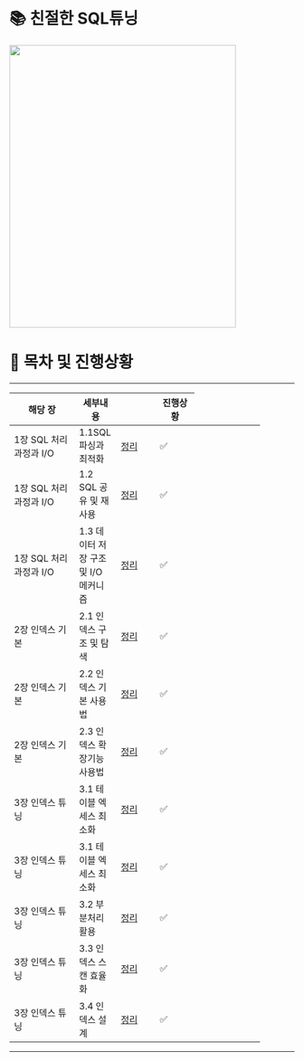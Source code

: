 # 📚 친절한 SQL튜닝
<img src= "https://user-images.githubusercontent.com/55049159/233788249-0a8eebcc-e0ca-485e-ab20-a6a6b207528c.png" style="width:400px;height:500px;">

# 📅 목차 및 진행상황

---

<table class="tg" style="undefined;table-layout: fixed; width: 443px">
<colgroup>
<col style="width: 115px">
<col style="width: 74px">
<col style="width: 69px">
<col style="width: 69px">
<col style="width: 116px">
</colgroup>
<thead>
  <tr>
    <th class="tg-c3ow">해당 장</th>
    <th class="tg-c3ow">세부내용</th>
    <th class="tg-c3ow"></th>
    <th class="tg-c3ow">진행상황</th>
  </tr>
</thead>
<tbody>
  <tr>
    <td class="tg-abip">1장 SQL 처리과정과 I/O</td>
    <td class="tg-abip">1.1SQL 파싱과 최적화</td>
    <td class="tg-abip"><a href="https://github.com/jaero0725/Database-Infra_Study/tree/main/친절한SQL튜닝/1장_SQL처리과정과IO">정리</a></td>
    <td class="tg-abip"><span style="font-weight:var(--base-text-weight-normal, 400);font-style:normal">✅</span></td>
  </tr>
   <tr>
    <td class="tg-abip">1장 SQL 처리과정과 I/O</td>
    <td class="tg-abip">1.2 SQL 공유 및 재사용</td>
    <td class="tg-abip"><a href="https://github.com/jaero0725/Database-Infra_Study/tree/main/친절한SQL튜닝/1장_SQL처리과정과IO">정리</a></td>
    <td class="tg-abip"><span style="font-weight:var(--base-text-weight-normal, 400);font-style:normal">✅</span></td>
  </tr>
   <tr>
    <td class="tg-abip">1장 SQL 처리과정과 I/O</td>
    <td class="tg-abip">1.3 데이터 저장 구조 및 I/O 메커니즘</td>
    <td class="tg-abip"><a href="https://github.com/jaero0725/Database-Infra_Study/tree/main/친절한SQL튜닝/1장_SQL처리과정과IO">정리</a></td>
    <td class="tg-abip"><span style="font-weight:var(--base-text-weight-normal, 400);font-style:normal">✅</span></td>
  </tr>
     <tr>
    <td class="tg-abip">2장 인덱스 기본</td>
    <td class="tg-abip">2.1 인덱스 구조 및 탐색</td>
    <td class="tg-abip"><a href="https://github.com/jaero0725/Database-Infra_Study/tree/main/친절한SQL튜닝/2장_인덱스기본">정리</a></td>
    <td class="tg-abip"><span style="font-weight:var(--base-text-weight-normal, 400);font-style:normal">✅</span></td>
  </tr>
     <tr>
    <td class="tg-abip">2장 인덱스 기본</td>
    <td class="tg-abip">2.2 인덱스 기본 사용법</td>
    <td class="tg-abip"><a href="https://github.com/jaero0725/Database-Infra_Study/tree/main/친절한SQL튜닝/2장_인덱스기본">정리</a></td>
    <td class="tg-abip"><span style="font-weight:var(--base-text-weight-normal, 400);font-style:normal">✅</span></td>
  </tr>
     <tr>
    <td class="tg-abip">2장 인덱스 기본</td>
    <td class="tg-abip">2.3 인덱스 확장기능 사용법</td>
    <td class="tg-abip"><a href="https://github.com/jaero0725/Database-Infra_Study/tree/main/친절한SQL튜닝/2장_인덱스기본">정리</a></td>
    <td class="tg-abip"><span style="font-weight:var(--base-text-weight-normal, 400);font-style:normal">✅</span></td>
  </tr>
<tr>
    <td class="tg-abip">3장 인덱스 튜닝</td>
    <td class="tg-abip">3.1 테이블 엑세스 최소화</td>
    <td class="tg-abip"><a href="https://github.com/jaero0725/Database-Infra_Study/tree/main/친절한SQL튜닝/3장_인덱스튜닝">정리</a></td>
    <td class="tg-abip"><span style="font-weight:var(--base-text-weight-normal, 400);font-style:normal">✅</span></td>
  </tr>
<tr>
    <td class="tg-abip">3장 인덱스 튜닝</td>
    <td class="tg-abip">3.1 테이블 엑세스 최소화</td>
    <td class="tg-abip"><a href="https://github.com/jaero0725/Database-Infra_Study/tree/main/친절한SQL튜닝/3장_인덱스튜닝">정리</a></td>
    <td class="tg-abip"><span style="font-weight:var(--base-text-weight-normal, 400);font-style:normal">✅</span></td>
  </tr>
 <tr>
    <td class="tg-abip">3장 인덱스 튜닝</td>
    <td class="tg-abip">3.2 부분처리 활용</td>
    <td class="tg-abip"><a href="https://github.com/jaero0725/Database-Infra_Study/tree/main/친절한SQL튜닝/3장_인덱스튜닝">정리</a></td>
    <td class="tg-abip"><span style="font-weight:var(--base-text-weight-normal, 400);font-style:normal">✅</span></td>
  </tr>
 <tr>
    <td class="tg-abip">3장 인덱스 튜닝</td>
    <td class="tg-abip">3.3 인덱스 스캔 효율화</td>
    <td class="tg-abip"><a href="https://github.com/jaero0725/Database-Infra_Study/tree/main/친절한SQL튜닝/3장_인덱스튜닝">정리</a></td>
    <td class="tg-abip"><span style="font-weight:var(--base-text-weight-normal, 400);font-style:normal">✅</span></td>
  </tr>
 <tr>
    <td class="tg-abip">3장 인덱스 튜닝</td>
    <td class="tg-abip">3.4 인덱스 설계</td>
    <td class="tg-abip"><a href="https://github.com/jaero0725/Database-Infra_Study/tree/main/친절한SQL튜닝/3장_인덱스튜닝">정리</a></td>
    <td class="tg-abip"><span style="font-weight:var(--base-text-weight-normal, 400);font-style:normal">✅</span></td>
  </tr>
</tbody>
</table>

---
